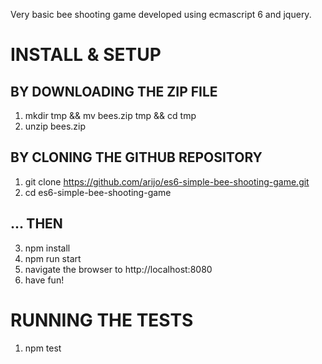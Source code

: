 Very basic bee shooting game developed using ecmascript 6 and jquery.

# INSTALL & SETUP

## BY DOWNLOADING THE ZIP FILE

1. mkdir tmp && mv bees.zip tmp && cd tmp
2. unzip bees.zip

## BY CLONING THE GITHUB REPOSITORY

1. git clone https://github.com/arijo/es6-simple-bee-shooting-game.git
2. cd es6-simple-bee-shooting-game

## ... THEN

3. npm install
4. npm run start
5. navigate the browser to http://localhost:8080
6. have fun!

# RUNNING THE TESTS

1. npm test
